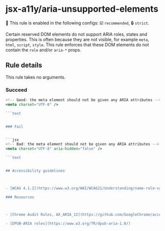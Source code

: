 # jsx-a11y/aria-unsupported-elements

💼 This rule is enabled in the following configs: ☑️ `recommended`, 🔒 `strict`.

<!-- end auto-generated rule header -->

Certain reserved DOM elements do not support ARIA roles, states and properties. This is often because they are not visible, for example `meta`, `html`, `script`, `style`. This rule enforces that these DOM elements do not contain the `role` and/or `aria-*` props.

## Rule details


This rule takes no arguments.

### Succeed


```jsx
<!-- Good: the meta element should not be given any ARIA attributes -->
<meta charset="UTF-8" />

```text


### Fail


```jsx
<!-- Bad: the meta element should not be given any ARIA attributes -->
<meta charset="UTF-8" aria-hidden="false" />

```text


## Accessibility guidelines



- [WCAG 4.1.2](https://www.w3.org/WAI/WCAG21/Understanding/name-role-value)

### Resources



- [Chrome Audit Rules, AX_ARIA_12](https://github.com/GoogleChrome/accessibility-developer-tools/wiki/Audit-Rules#ax_aria_12)

- [DPUB-ARIA roles](https://www.w3.org/TR/dpub-aria-1.0/)

